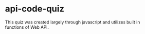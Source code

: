 # api-code-quiz
This quiz was created largely through javascript and utilizes built in functions of Web API. 
